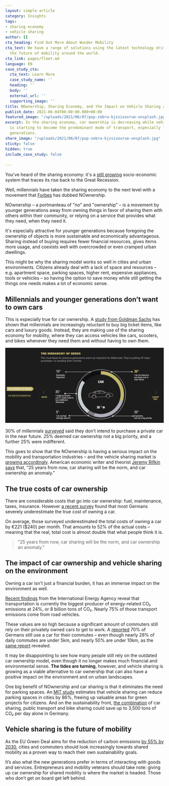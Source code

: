 ```yaml
---
layout: simple-article
category: Insights
tags:
- sharing economy
- vehicle sharing
author: []
cta_heading: Find Out More About Wunder Mobility
cta_text: We have a range of solutions using the latest technology driving forward
  the future of mobility around the world.
cta_link: pages/fleet.md
language: EN
case_study_cta:
  cta_text: Learn More
  case_study_name: ''
  heading: ''
  body: ''
  external_url: ''
  supporting_image: ''
title: NOwnership, Sharing Economy, and the Impact on Vehicle Sharing and Car Ownership
publish_date: 2021-06-04T00:00:00.000+00:00
featured_image: "/uploads/2021/06/07/pop-zebra-kjzsixoxrue-unsplash.jpg"
excerpt: In the sharing economy, car ownership is decreasing while vehicle sharing
  is starting to become the predominant mode of transport, especially for younger
  generations.
share_image: "/uploads/2021/06/07/pop-zebra-kjzsixoxrue-unsplash.jpg"
sticky: false
hidden: true
include_case_study: false

---
```

You've heard of the sharing economy: it's a [still growing](https://www.pwc.com/hu/en/kiadvanyok/assets/pdf/sharing-economy-en.pdf) socio-economic system that traces its rise back to the Great Recession. 

Well, millennials have taken the sharing economy to the next level with a movement that [Forbes](https://www.forbes.com/sites/blakemorgan/2019/01/02/nownership-no-problem-an-updated-look-at-why-millennials-value-experiences-over-owning-things/?sh=2405d6f4522f) has dubbed NOwnership.

NOwnership – a portmanteau of "no" and "ownership" – is a movement by younger generations away from owning things in favor of sharing them with others within their community, or relying on a service that provides what they need, when they need it.

It's especially attractive for younger generations because foregoing the ownership of objects is more sustainable and economically advantageous. Sharing instead of buying requires fewer financial resources, gives items more usage, and coexists well with overcrowded or even cramped urban dwellings.

This might be why the sharing model works so well in cities and urban environments. Citizens already deal with a lack of space and resources – e.g. apartment space, parking spaces, higher rent, expensive appliances, tools or vehicles – so having the option to save money while still getting the things one needs makes a lot of economic sense.

## Millennials and younger generations don’t want to own cars

This is especially true for car ownership. A [study from Goldman Sachs](https://www.goldmansachs.com/insights/archive/millennials/#:\~:text=Pew%20Research%20Center-,Access%2C%20not%20ownership,called%20a%20%22sharing%20economy.%22) has shown that millennials are increasingly reluctant to buy big ticket items, like cars and luxury goods. Instead, they are making use of the sharing economy for mobility, where they can access vehicles like cars, scooters, and bikes whenever they need them and without having to own them.

![a graph showing the interest of millennials in car ownership.](/uploads/2021/06/03/screenshot-2021-06-01-at-14-55-09.png "Source: Goldman Sachs")

30% of millennials [surveyed](https://www.goldmansachs.com/insights/archive/millennials/#:\~:text=Pew%20Research%20Center-,Access%2C%20not%20ownership,called%20a%20%22sharing%20economy.%22) said they don’t intend to purchase a private car in the near future. 25% deemed car ownership not a big priority, and a further 25% were indifferent.

This goes to show that the NOwnership is having a serious impact on the mobility and transportation industries – and the vehicle sharing market is [growing accordingly](https://www.mckinsey.com/industries/automotive-and-assembly/our-insights/micromobilitys-15000-mile-checkup). American economic writer and theorist [Jeremy Rifkin says](https://www.goldmansachs.com/insights/archive/millennials/#:\~:text=Pew%20Research%20Center-,Access%2C%20not%20ownership,called%20a%20%22sharing%20economy.%22) that, “25 years from now, car sharing will be the norm, and car ownership an anomaly.”

## The true costs of car ownership

There are considerable costs that go into car ownership: fuel, maintenance, taxes, insurance. However [a recent survey](https://www.nature.com/articles/d41586-020-01118-w) found that most Germans severely underestimate the true cost of owning a car.

On average, those surveyed underestimated the total costs of owning a car by €221 ($240) per month. That amounts to 52% of the actual costs – meaning that the real, total cost is almost double that what people think it is.

> "25 years from now, car sharing will be the norm, and car ownership an anomaly.”

## The impact of car ownership and vehicle sharing on the environment

Owning a car isn't just a financial burden, it has an immense impact on the environment as well.

[Recent findings](https://www.iea.org/reports/transport-energy-and-co2) from the International Energy Agency reveal that transportation is currently the biggest producer of energy-related CO₂ emissions at 24%, or 8 billion tons of CO₂. Nearly 75% of those transport emissions come from road vehicles.

These values are so high because a significant amount of commuters still rely on their privately owned cars to get to work. A [reported](https://www.destatis.de/DE/Themen/Arbeit/Arbeitsmarkt/Erwerbstaetigkeit/Tabellen/pendler1.html) 70% of Germans still use a car for their commutes – even though nearly 28% of daily commutes are under 5km, and nearly 50% are under 10km, as the [same report](https://www.destatis.de/DE/Themen/Arbeit/Arbeitsmarkt/Erwerbstaetigkeit/Tabellen/pendler1.html) revealed.

It may be disappointing to see how many people still rely on the outdated car ownership model, even though it no longer makes much financial and environmental sense. **The tides are turning**, however, and vehicle sharing is growing as a viable alternative to car ownership that can also have a positive impact on the environment and on urban landscapes.

One big benefit of NOwnership and car sharing is that it eliminates the need for parking spaces. An [MIT study](http://senseable.mit.edu/unparking/) estimates that vehicle sharing can reduce parking spaces in cities by 86%, freeing up valuable areas for green projects for citizens. And on the sustainability front, [the combination](https://www.linkedin.com/feed/update/urn:li:activity:6803287639601496064) of car sharing, public transport and bike sharing could save up to 3,500 tons of CO₂ per day alone in Germany.

## Vehicle sharing is the future of mobility

As the EU Green Deal aims for the reduction of carbon emissions [by 55% by 2030](https://www.weforum.org/agenda/2021/04/future-of-transport-sustainable-development-goals/), cities and commuters should look increasingly towards shared mobility as a proven way to reach their own sustainability goals.

It’s also what the new generations prefer in terms of interacting with goods and services. Entrepreneurs and mobility veterans should take note: giving up car ownership for shared mobility is where the market is headed. Those who don’t get on board get left behind.